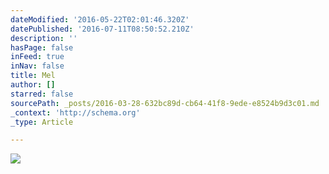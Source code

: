 ```yaml
---
dateModified: '2016-05-22T02:01:46.320Z'
datePublished: '2016-07-11T08:50:52.210Z'
description: ''
hasPage: false
inFeed: true
inNav: false
title: Mel
author: []
starred: false
sourcePath: _posts/2016-03-28-632bc89d-cb64-41f8-9ede-e8524b9d3c01.md
_context: 'http://schema.org'
_type: Article

---
```

![](https://s3-us-west-2.amazonaws.com/the-grid-img/p/7eda9ffaceaef58794b6d2d78ba514ea915a04ea.jpg)